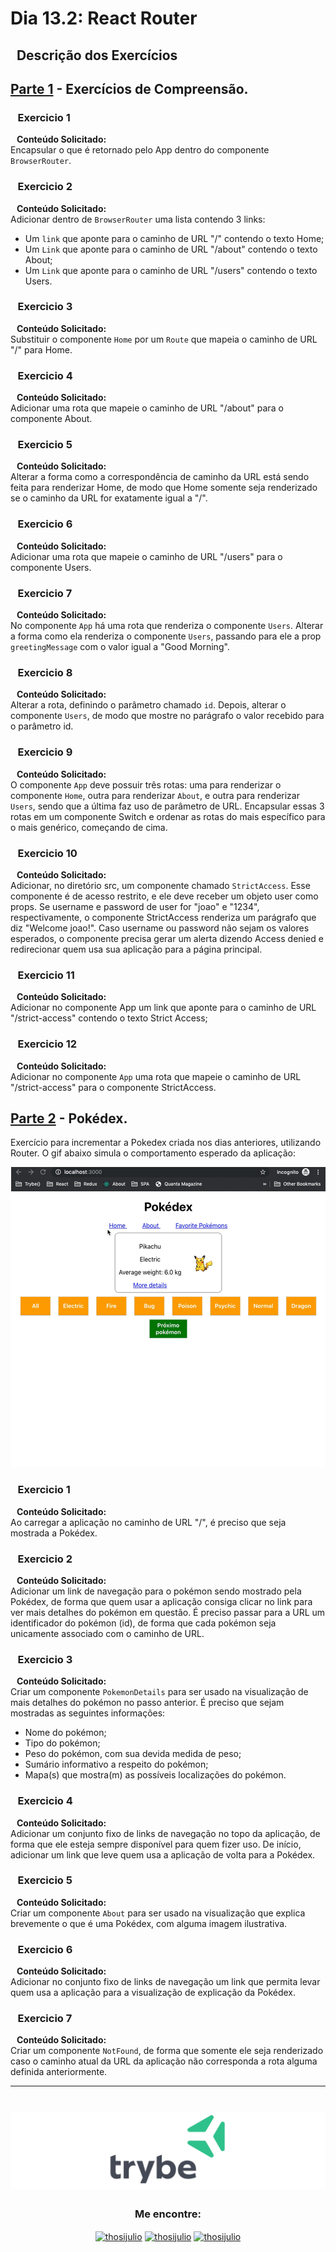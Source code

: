 # Dia 13.2: React Router

## &nbsp; Descrição dos Exercícios

## [Parte 1](./DIA_02/comprehension-exercises-router-master "Exercícios de Compreensão") - Exercícios de Compreensão.

### &nbsp;&nbsp; Exercicio 1
  <b>&nbsp;&nbsp;&nbsp;Conteúdo Solicitado: </b> <br> 
Encapsular o que é retornado pelo App dentro do componente `BrowserRouter`.

### &nbsp;&nbsp; Exercicio 2
  <b>&nbsp;&nbsp;&nbsp;Conteúdo Solicitado: </b> <br> 
Adicionar dentro de `BrowserRouter` uma lista contendo 3 links:

 - Um `link` que aponte para o caminho de URL "/" contendo o texto Home;
 - Um `Link` que aponte para o caminho de URL "/about" contendo o texto About;
 - Um `Link` que aponte para o caminho de URL "/users" contendo o texto Users.

### &nbsp;&nbsp; Exercicio 3
  <b>&nbsp;&nbsp;&nbsp;Conteúdo Solicitado: </b> <br> 
Substituir o componente `Home` por um `Route` que mapeia o caminho de URL "/" para Home.

### &nbsp;&nbsp; Exercicio 4
  <b>&nbsp;&nbsp;&nbsp;Conteúdo Solicitado: </b> <br> 
Adicionar uma rota que mapeie o caminho de URL "/about" para o componente About.

### &nbsp;&nbsp; Exercicio 5
  <b>&nbsp;&nbsp;&nbsp;Conteúdo Solicitado: </b> <br> 
Alterar a forma como a correspondência de caminho da URL está sendo feita para renderizar Home, de modo que Home somente seja renderizado se o caminho da URL for exatamente igual a "/".

### &nbsp;&nbsp; Exercicio 6
  <b>&nbsp;&nbsp;&nbsp;Conteúdo Solicitado: </b> <br> 
Adicionar uma rota que mapeie o caminho de URL "/users" para o componente Users.

### &nbsp;&nbsp; Exercicio 7
  <b>&nbsp;&nbsp;&nbsp;Conteúdo Solicitado: </b> <br> 
No componente `App` há uma rota que renderiza o componente `Users`. Alterar a forma como ela renderiza o componente `Users`, passando para ele a prop `greetingMessage` com o valor igual a "Good Morning".

### &nbsp;&nbsp; Exercicio 8
  <b>&nbsp;&nbsp;&nbsp;Conteúdo Solicitado: </b> <br> 
Alterar a rota, definindo o parâmetro chamado `id`. Depois, alterar o componente `Users`, de modo que mostre no parágrafo o valor recebido para o parâmetro id.

### &nbsp;&nbsp; Exercicio 9
  <b>&nbsp;&nbsp;&nbsp;Conteúdo Solicitado: </b> <br> 
O componente `App` deve possuir três rotas: uma para renderizar o componente `Home`, outra para renderizar `About`, e outra para renderizar `Users`, sendo que a última faz uso de parâmetro de URL. Encapsular essas 3 rotas em um componente Switch e ordenar as rotas do mais específico para o mais genérico, começando de cima.

### &nbsp;&nbsp; Exercicio 10
  <b>&nbsp;&nbsp;&nbsp;Conteúdo Solicitado: </b> <br> 
Adicionar, no diretório src, um componente chamado `StrictAccess`. Esse componente é de acesso restrito, e ele deve receber um objeto user como props. Se username e password de user for "joao" e "1234", respectivamente, o componente StrictAccess renderiza um parágrafo que diz "Welcome joao!". Caso username ou password não sejam os valores esperados, o componente precisa gerar um alerta dizendo Access denied e redirecionar quem usa sua aplicação para a página principal.

### &nbsp;&nbsp; Exercicio 11
  <b>&nbsp;&nbsp;&nbsp;Conteúdo Solicitado: </b> <br> 
Adicionar no componente App um link que aponte para o caminho de URL "/strict-access" contendo o texto Strict Access;

### &nbsp;&nbsp; Exercicio 12
  <b>&nbsp;&nbsp;&nbsp;Conteúdo Solicitado: </b> <br> 
Adicionar no componente `App` uma rota que mapeie o caminho de URL "/strict-access" para o componente StrictAccess.

## [Parte 2](./DIA_02/exercise-pokedex-router-master "Exercício da Pokédex") - Pokédex.

Exercício para incrementar a Pokedex criada nos dias anteriores, utilizando Router. O gif abaixo simula o comportamento esperado da aplicação:

<p align="center">
  <img src="./pokedex-react-router-example.gif">
</p>

### &nbsp;&nbsp; Exercicio 1
  <b>&nbsp;&nbsp;&nbsp;Conteúdo Solicitado: </b> <br> 
Ao carregar a aplicação no caminho de URL "/", é preciso que seja mostrada a Pokédex.

### &nbsp;&nbsp; Exercicio 2
  <b>&nbsp;&nbsp;&nbsp;Conteúdo Solicitado: </b> <br> 
Adicionar um link de navegação para o pokémon sendo mostrado pela Pokédex, de forma que quem usar a aplicação consiga clicar no link para ver mais detalhes do pokémon em questão. É preciso passar para a URL um identificador do pokémon (id), de forma que cada pokémon seja unicamente associado com o caminho de URL. 

### &nbsp;&nbsp; Exercicio 3
  <b>&nbsp;&nbsp;&nbsp;Conteúdo Solicitado: </b> <br> 
Criar um componente `PokemonDetails` para ser usado na visualização de mais detalhes do pokémon no passo anterior. É preciso que sejam mostradas as seguintes informações:
 - Nome do pokémon;
 - Tipo do pokémon;
 - Peso do pokémon, com sua devida medida de peso;
 - Sumário informativo a respeito do pokémon;
 - Mapa(s) que mostra(m) as possíveis localizações do pokémon.

### &nbsp;&nbsp; Exercicio 4
  <b>&nbsp;&nbsp;&nbsp;Conteúdo Solicitado: </b> <br> 
Adicionar um conjunto fixo de links de navegação no topo da aplicação, de forma que ele esteja sempre disponível para quem fizer uso. De início, adicionar um link que leve quem usa a aplicação de volta para a Pokédex.

### &nbsp;&nbsp; Exercicio 5
  <b>&nbsp;&nbsp;&nbsp;Conteúdo Solicitado: </b> <br> 
Criar um componente `About` para ser usado na visualização que explica brevemente o que é uma Pokédex, com alguma imagem ilustrativa.

### &nbsp;&nbsp; Exercicio 6
  <b>&nbsp;&nbsp;&nbsp;Conteúdo Solicitado: </b> <br> 
Adicionar no conjunto fixo de links de navegação um link que permita levar quem usa a aplicação para a visualização de explicação da Pokédex.

### &nbsp;&nbsp; Exercicio 7
  <b>&nbsp;&nbsp;&nbsp;Conteúdo Solicitado: </b> <br> 
Criar um componente `NotFound`, de forma que somente ele seja renderizado caso o caminho atual da URL da aplicação não corresponda a rota alguma definida anteriormente.

---

<h1 align="center">
    <img alt="Trybe" src="https://github.com/thosijulio/trybe-projects/blob/main/trybe-logo.png"/>
</h1>
<h3 align=center>Me encontre:</h3>
<p align=center>
<a href="https://www.linkedin.com/in/thosijulio/" target="blank"><img align="center" src="https://cdn.jsdelivr.net/npm/simple-icons@3.0.1/icons/linkedin.svg" alt="thosijulio" height="20" width="20" /></a>
<a href="https://www.github.com/thosijulio/" target="blank"><img align="center" src="https://cdn.jsdelivr.net/npm/simple-icons@3.0.1/icons/github.svg" alt="thosijulio" height="20" width="20" /></a>
<a href="https://www.instagram.com/thosijulio" target="blank"><img align="center" src="https://cdn.jsdelivr.net/npm/simple-icons@3.0.1/icons/instagram.svg" alt="thosijulio" height="20" width="20" /></a>
</p>
